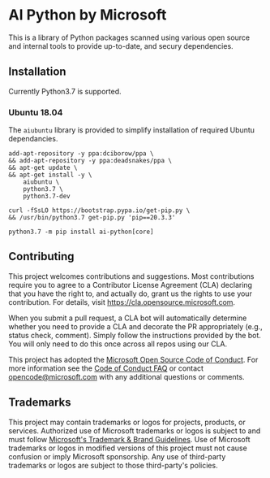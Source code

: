 # AI Python by Microsoft

This is a library of Python packages scanned using various open source and internal tools to provide up-to-date, and secury dependencies.  

## Installation
Currently Python3.7 is supported.

### Ubuntu 18.04
The `aiubuntu` library is provided to simplify installation of required Ubuntu dependancies.

```shell
add-apt-repository -y ppa:dciborow/ppa \
&& add-apt-repository -y ppa:deadsnakes/ppa \
&& apt-get update \
&& apt-get install -y \
    aiubuntu \
    python3.7 \
    python3.7-dev
    
curl -fSsLO https://bootstrap.pypa.io/get-pip.py \
&& /usr/bin/python3.7 get-pip.py 'pip==20.3.3'

python3.7 -m pip install ai-python[core]
```

## Contributing

This project welcomes contributions and suggestions.  Most contributions require you to agree to a
Contributor License Agreement (CLA) declaring that you have the right to, and actually do, grant us
the rights to use your contribution. For details, visit https://cla.opensource.microsoft.com.

When you submit a pull request, a CLA bot will automatically determine whether you need to provide
a CLA and decorate the PR appropriately (e.g., status check, comment). Simply follow the instructions
provided by the bot. You will only need to do this once across all repos using our CLA.

This project has adopted the [Microsoft Open Source Code of Conduct](https://opensource.microsoft.com/codeofconduct/).
For more information see the [Code of Conduct FAQ](https://opensource.microsoft.com/codeofconduct/faq/) or
contact [opencode@microsoft.com](mailto:opencode@microsoft.com) with any additional questions or comments.

## Trademarks

This project may contain trademarks or logos for projects, products, or services. Authorized use of Microsoft 
trademarks or logos is subject to and must follow 
[Microsoft's Trademark & Brand Guidelines](https://www.microsoft.com/en-us/legal/intellectualproperty/trademarks/usage/general).
Use of Microsoft trademarks or logos in modified versions of this project must not cause confusion or imply Microsoft sponsorship.
Any use of third-party trademarks or logos are subject to those third-party's policies.
